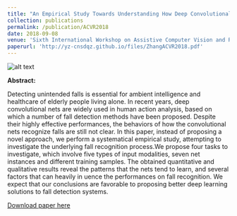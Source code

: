 ```yaml
---
title: "An Empirical Study Towards Understanding How Deep Convolutional Nets Recognize Falls"
collection: publications
permalink: /publication/ACVR2018
date: 2018-09-08
venue: 'Sixth International Workshop on Assistive Computer Vision and Robotics, European Conference on Computer Vision (ECCV)'
paperurl: 'http://yz-cnsdqz.github.io/files/ZhangACVR2018.pdf'
---
```

![alt text](http://yz-cnsdqz.github.io/images/acvr2018.PNG)<!-- .element height="30%" width="30%" -->

__Abstract:__ 

Detecting unintended falls is essential for ambient intelligence
and healthcare of elderly people living alone. In recent years, deep
convolutional nets are widely used in human action analysis, based on
which a number of fall detection methods have been proposed. Despite
their highly effective performances, the behaviors of how the convolutional
nets recognize falls are still not clear. In this paper, instead of
proposing a novel approach, we perform a systematical empirical study,
attempting to investigate the underlying fall recognition process.We propose
four tasks to investigate, which involve five types of input modalities,
seven net instances and different training samples. The obtained
quantitative and qualitative results reveal the patterns that the nets
tend to learn, and several factors that can heavily in
uence the performances
on fall recognition. We expect that our conclusions are favorable
to proposing better deep learning solutions to fall detection systems.


[Download paper here](http://yz-cnsdqz.github.io/files/ZhangACVR2018.pdf)
